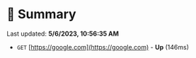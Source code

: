 # 📖 Summary
Last updated: **5/6/2023, 10:56:35 AM**

- `GET` [https://google.com](https://google.com) - **Up** (146ms)
